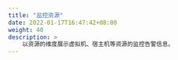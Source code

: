 ```yaml
---
title: "监控资源"
date: 2022-01-17T16:47:42+08:00
weight: 40
description: >
    以资源的维度展示虚拟机、宿主机等资源的监控告警信息。
---
```



